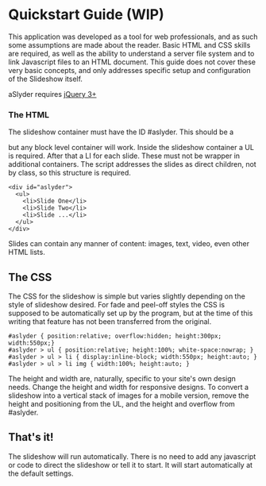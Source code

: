 # Quickstart Guide (WIP)

This application was developed as a tool for web professionals, and as such some assumptions are made about the reader.  Basic HTML and CSS skills are required, as well as the ability to understand a server file system and to link Javascript files to an HTML document.  This guide does not cover these very basic concepts, and only addresses specific setup and configuration of the Slideshow itself.

aSlyder requires [jQuery 3+](https://jquery.com/download)

### The HTML

The slideshow container must have the ID #aslyder.  This should be a <div> but any block level container will work.  Inside the slideshow container a UL is required.  After that a LI for each slide.  These must not be wrapper in additional containers.  The script addresses the slides as direct children, not by class, so this structure is required.

```
<div id="aslyder">
  <ul>
    <li>Slide One</li>
    <li>Slide Two</li>
    <li>Slide ...</li>
  </ul>
</div>
```

Slides can contain any manner of content: images, text, video, even other HTML lists.

## The CSS

The CSS for the slideshow is simple but varies slightly depending on the style of slideshow desired.  For fade and peel-off styles the CSS is supposed to be automatically set up by the program, but at the time of this writing that feature has not been transferred from the original.

```
#aslyder { position:relative; overflow:hidden; height:300px; width:550px;}
#aslyder > ul { position:relative; height:100%; white-space:nowrap; }
#aslyder > ul > li { display:inline-block; width:550px; height:auto; }
#aslyder > ul > li img { width:100%; height:auto; }
```

The height and width are, naturally, specific to your site's own design needs.  Change the height and width for responsive designs.  To convert a slideshow into a vertical stack of images for a mobile version, remove the height and positioning from the UL, and the height and overflow from #aslyder.

## That's it!

The slideshow will run automatically.  There is no need to add any javascript or code to direct the slideshow or tell it to start.  It will start automatically at the default settings.  